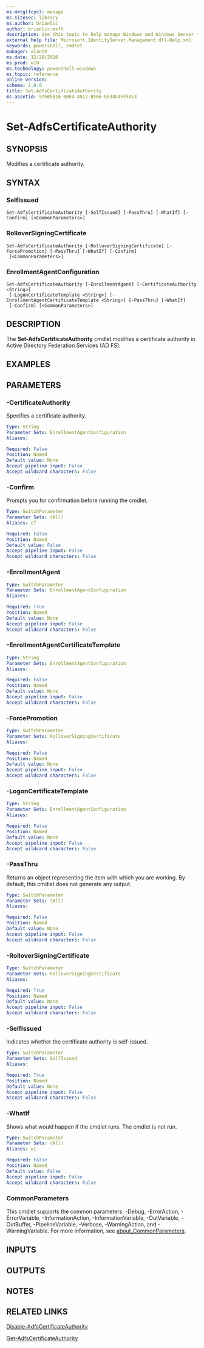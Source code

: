 ```yaml
---
ms.mktglfcycl: manage
ms.sitesec: library
ms.author: brianlic
author: brianlic-msft
description: Use this topic to help manage Windows and Windows Server technologies with Windows PowerShell.
external help file: Microsoft.IdentityServer.Management.dll-Help.xml
keywords: powershell, cmdlet
manager: alanth
ms.date: 12/20/2016
ms.prod: w10
ms.technology: powershell-windows
ms.topic: reference
online version: 
schema: 2.0.0
title: Set-AdfsCertificateAuthority
ms.assetid: 97505016-00E4-45C2-B566-EE3454FF54E3
---
```


# Set-AdfsCertificateAuthority

## SYNOPSIS
Modifies a certificate authority.

## SYNTAX

### SelfIssued
```
Set-AdfsCertificateAuthority [-SelfIssued] [-PassThru] [-WhatIf] [-Confirm] [<CommonParameters>]
```

### RolloverSigningCertificate
```
Set-AdfsCertificateAuthority [-RolloverSigningCertificate] [-ForcePromotion] [-PassThru] [-WhatIf] [-Confirm]
 [<CommonParameters>]
```

### EnrollmentAgentConfiguration
```
Set-AdfsCertificateAuthority [-EnrollmentAgent] [-CertificateAuthority <String>]
 [-LogonCertificateTemplate <String>] [-EnrollmentAgentCertificateTemplate <String>] [-PassThru] [-WhatIf]
 [-Confirm] [<CommonParameters>]
```

## DESCRIPTION
The **Set-AdfsCertificateAuthority** cmdlet modifies a certificate authority in Active Directory Federation Services (AD FS).

## EXAMPLES


## PARAMETERS

### -CertificateAuthority
Specifies a certificate authority.

```yaml
Type: String
Parameter Sets: EnrollmentAgentConfiguration
Aliases: 

Required: False
Position: Named
Default value: None
Accept pipeline input: False
Accept wildcard characters: False
```

### -Confirm
Prompts you for confirmation before running the cmdlet.

```yaml
Type: SwitchParameter
Parameter Sets: (All)
Aliases: cf

Required: False
Position: Named
Default value: False
Accept pipeline input: False
Accept wildcard characters: False
```

### -EnrollmentAgent
```yaml
Type: SwitchParameter
Parameter Sets: EnrollmentAgentConfiguration
Aliases: 

Required: True
Position: Named
Default value: None
Accept pipeline input: False
Accept wildcard characters: False
```

### -EnrollmentAgentCertificateTemplate
```yaml
Type: String
Parameter Sets: EnrollmentAgentConfiguration
Aliases: 

Required: False
Position: Named
Default value: None
Accept pipeline input: False
Accept wildcard characters: False
```

### -ForcePromotion
```yaml
Type: SwitchParameter
Parameter Sets: RolloverSigningCertificate
Aliases: 

Required: False
Position: Named
Default value: None
Accept pipeline input: False
Accept wildcard characters: False
```

### -LogonCertificateTemplate
```yaml
Type: String
Parameter Sets: EnrollmentAgentConfiguration
Aliases: 

Required: False
Position: Named
Default value: None
Accept pipeline input: False
Accept wildcard characters: False
```

### -PassThru
Returns an object representing the item with which you are working.
By default, this cmdlet does not generate any output.

```yaml
Type: SwitchParameter
Parameter Sets: (All)
Aliases: 

Required: False
Position: Named
Default value: None
Accept pipeline input: False
Accept wildcard characters: False
```

### -RolloverSigningCertificate
```yaml
Type: SwitchParameter
Parameter Sets: RolloverSigningCertificate
Aliases: 

Required: True
Position: Named
Default value: None
Accept pipeline input: False
Accept wildcard characters: False
```

### -SelfIssued
Indicates whether the certificate authority is self-issued.

```yaml
Type: SwitchParameter
Parameter Sets: SelfIssued
Aliases: 

Required: True
Position: Named
Default value: None
Accept pipeline input: False
Accept wildcard characters: False
```

### -WhatIf
Shows what would happen if the cmdlet runs.
The cmdlet is not run.

```yaml
Type: SwitchParameter
Parameter Sets: (All)
Aliases: wi

Required: False
Position: Named
Default value: False
Accept pipeline input: False
Accept wildcard characters: False
```

### CommonParameters
This cmdlet supports the common parameters: -Debug, -ErrorAction, -ErrorVariable, -InformationAction, -InformationVariable, -OutVariable, -OutBuffer, -PipelineVariable, -Verbose, -WarningAction, and -WarningVariable. For more information, see [about_CommonParameters](http://go.microsoft.com/fwlink/?LinkID=113216).

## INPUTS

## OUTPUTS

## NOTES

## RELATED LINKS

[Disable-AdfsCertificateAuthority](./Disable-AdfsCertificateAuthority.md)

[Get-AdfsCertificateAuthority](./Get-AdfsCertificateAuthority.md)

